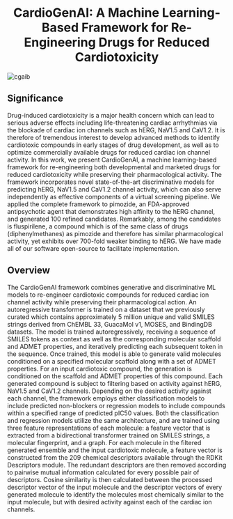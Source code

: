 <h1 align="center">CardioGenAI: A Machine Learning-Based Framework for Re-Engineering Drugs for Reduced Cardiotoxicity</h1>

![cgaib](https://github.com/gregory-kyro/CardioGenAI/assets/98780179/56396b7d-b9b7-415b-b4b4-a66c142bfc9f)

## Significance
Drug-induced cardiotoxicity is a major health concern which can lead to serious adverse effects including life-threatening cardiac arrhythmias via the blockade of cardiac ion channels such as hERG, NaV1.5 and CaV1.2. It is therefore of tremendous interest to develop advanced methods to identify cardiotoxic compounds in early stages of drug development, as well as to optimize commercially available drugs for reduced cardiac ion channel activity. In this work, we present CardioGenAI, a machine learning-based framework for re-engineering both developmental and marketed drugs for reduced cardiotoxicity while preserving their pharmacological activity. The framework incorporates novel state-of-the-art discriminative models for predicting hERG, NaV1.5 and CaV1.2 channel activity, which can also serve independently as effective components of a virtual screening pipeline. We applied the complete framework to pimozide, an FDA-approved antipsychotic agent that demonstrates high affinity to the hERG channel, and generated 100 refined candidates. Remarkably, among the candidates is fluspirilene, a compound which is of the same class of drugs (diphenylmethanes) as pimozide and therefore has similar pharmacological activity, yet exhibits over 700-fold weaker binding to hERG. We have made all of our software open-source to facilitate implementation.

## Overview
The CardioGenAI framework combines generative and discriminative ML models to re-engineer cardiotoxic compounds for reduced cardiac ion channel activity while preserving their pharmacological action. An autoregressive transformer is trained on a dataset that we previously curated which contains approximately 5 million unique and valid SMILES strings derived from ChEMBL 33, GuacaMol v1, MOSES, and BindingDB datasets. The model is trained autoregressively, receiving a sequence of SMILES tokens as context as well as the corresponding molecular scaffold and ADMET properties, and iteratively predicting each subsequent token in the sequence. Once trained, this model is able to generate valid molecules conditioned on a specified molecular scaffold along with a set of ADMET properties. For an input cardiotoxic compound, the generation is conditioned on the scaffold and ADMET properties of this compound. Each generated compound is subject to filtering based on activity against hERG, NaV1.5 and CaV1.2 channels. Depending on the desired activity against each channel, the framework employs either classification models to include predicted non-blockers or regression models to include compounds within a specified range of predicted pIC50 values. Both the classification and regression models utilize the same architecture, and are trained using three feature representations of each molecule: a feature vector that is extracted from a bidirectional transformer trained on SMILES strings, a molecular fingerprint, and a graph. For each molecule in the filtered generated ensemble and the input cardiotoxic molecule, a feature vector is constructed from the 209 chemical descriptors available through the RDKit Descriptors module. The redundant descriptors are then removed according to pairwise mutual information calculated for every possible pair of descriptors. Cosine similarity is then calculated between the processed descriptor vector of the input molecule and the descriptor vectors of every generated molecule to identify the molecules most chemically similar to the input molecule, but with desired activity against each of the cardiac ion channels.
